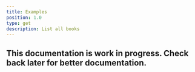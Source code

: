 ```yaml
---
title: Examples
position: 1.0
type: get
description: List all books
---
```


## This documentation is work in progress. Check back later for better documentation.